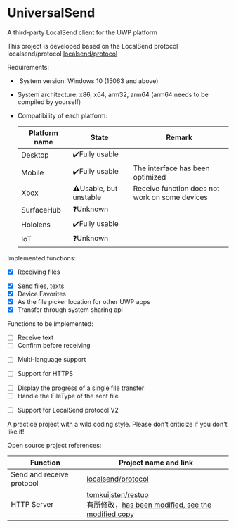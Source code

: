 # UniversalSend

A third-party LocalSend client for the UWP platform

This project is developed based on the LocalSend protocol localsend/protocol [localsend/protocol](https://github.com/localsend/protocol)

Requirements:

-  System version: Windows 10 (15063 and above)

- System architecture: x86, x64, arm32, arm64 (arm64 needs to be compiled by yourself)

- Compatibility of each platform:
  
  | Platform name       | State        | Remark                                        |
  | ---------- | --------- | ------------------------------------------ |
  | Desktop    | ✔️Fully usable    |                                            |
  | Mobile     | ✔️Fully usable    | The interface has been optimized                                   |
  | Xbox       | ⚠️Usable, but unstable | Receive function does not work on some devices |
  | SurfaceHub | ❓Unknown       |                                            |
  | Hololens   | ✔️Fully usable    |                                            |
  | IoT        | ❓Unknown       |                                            |

Implemented functions:

* [x] Receiving files
- [x] Send files, texts
- [x] Device Favorites
- [x] As the file picker location for other UWP apps
- [x] Transfer through system sharing api

Functions to be implemented:

* [ ] Receive text
* [ ] Confirm before receiving
- [ ] Multi-language support
* [ ] Support for HTTPS
- [ ] Display the progress of a single file transfer
- [ ] Handle the FileType of the sent file
* [ ] Support for LocalSend protocol V2

A practice project with a wild coding style. Please don't criticize if you don't like it!

Open source project references:

| Function      | Project name and link                                                                                           |
| ------- | --------------------------------------------------------------------------------------------------------------------- |
| Send and receive protocol    | [localsend/protocol](https://github.com/localsend/protocol)                                                           |
| HTTP Server | [tomkuijsten/restup](https://github.com/tomkuijsten/restup)<br>有所修改，[has been modified, see the modified copy](https://github.com/Pigeon-Ming/restup) |
